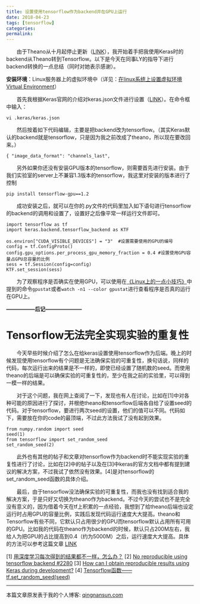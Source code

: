 ```yaml
---
title: 设置使用tensorflow作为backend并在GPU上运行
date: 2018-04-23
tags: [tensorflow]
categories: 
permalink:
---
```


&emsp;&emsp;由于Theano从十月起停止更新（[LINK](https://www.jiqizhixin.com/articles/2017-09-29-5)），我开始着手把我使用Keras时的backend从Theano转到Tensorflow。以下是今天在同事LY的指导下进行backend转换的一点总结（同时对她表示感谢）。

**安装环境**：Linux服务器上的虚拟环境中（详见：[在linux系统上设置虚拟环境Virtual Environment](http://qingnansun.com/virtual-environment-on-linux/)）

&emsp;&emsp;首先我根据Keras官网的介绍对keras.json文件进行设置（[LINK](https://keras.io/backend/)）。在命令框中输入：

```
vi .keras/keras.json
```

&emsp;&emsp;然后按着如下代码编辑，主要是把backend改为tensorflow。（其实Keras默认的backend就是tensorflow，只是因为我之前改成了theano，所以现在要改回来。）

```
{ "image_data_format": "channels_last", 
```

&emsp;&emsp;另外如果你还没有安装GPU版本的tensorflow，则需要首先进行安装。由于我们实验室的server上不兼容1.3版本的tensorflow，我这里对安装的版本进行了控制

```
pip install tensorflow-gpu==1.2
```

&emsp;&emsp;成功安装之后，就可以在你的.py文件的代码里加入如下语句进行tensorflow的backend的调用和设置了，设置好之后像平常一样运行文件即可。

```
import tensorflow as tf
import keras.backend.tensorflow_backend as KTF

os.environ["CUDA_VISIBLE_DEVICES"] = "3"  #设置需要使用的GPU的编号
config = tf.ConfigProto()
config.gpu_options.per_process_gpu_memory_fraction = 0.4 #设置使用GPU容量占GPU总容量的比例
sess = tf.Session(config=config)
KTF.set_session(sess)
```

&emsp;&emsp;为了观察程序是否确实在使用GPU，可以使用在[《Linux上的一点小技巧》](http://qingnansun.com/linuxtricks/)中提到的命令`gpustat`或者`watch -n1 --color gpustat`进行查看程序是否真的运行在GPU上。

**—————–后记———————**

# Tensorflow无法完全实现实验的重复性

&emsp;&emsp;今天早些时候介绍了怎么在给keras设置使用tensorflow作为后端。晚上的时候发现使用tensorflow有个问题是无法确保实验的可重复性，换句话说，同样的代码，每次运行出来的结果是不一样的，即使已经设置了随机数的seed。而使用theano的后端是可以确保实验的可重复性的，至少在我之前的实验里，可以得到一模一样的结果。

&emsp;&emsp;对于这个问题，我在网上查阅了一下，发现也有人在讨论，比如在[1]中对各种可能的原因进行了探讨，并根绝theano和tensorflow后端各自给了设置seed的代码。对于tensorflow，要进行两次seed的设置，他们的值可以不同。代码如下，需要放在你的code的最顶端，不过此方法我试了没有起到效果。

```
from numpy.random import seed
seed(1)
from tensorflow import set_random_seed
set_random_seed(2) 
```

&emsp;&emsp;此外也有其他的帖子和文章对tensorflow作为backend时不能实现实验的重复性进行了讨论，比如在[2]中的帖子以及在[3]中keras的官方文档中都有提到建议的解决方案，不过我试了依然没有效果。[4]是对tensorflow的set_random_seed函数的具体介绍。

&emsp;&emsp;最后，由于tensorflow没法确保实验的可重复性，而我也没有找到适合我的解决方案，于是只好又切换为theano作为backend。不过今天的尝试也不是完全没有意义的，因为借着今天在tf上积累的一点经验，我想到了给theano后端也设定运行时占用GPU的容量比例，实践后发现代码运行速度大大提高。theano和Tensorflow有些不同，它默认只占用很少的GPU而tensorflow默认占用所有可用的GPU。比如我的代码在theano作为backend的时候，默认只占200M左右，我给人为把GPU的占比提高到0.4（约为5000M）之后，运行速度大大提高。具体的方法可以参考这篇文章 [LINK](https://www.weibo.com/ttarticle/p/show?id=2313501000014129139677341055)

[1] [用深度学习每次得到的结果都不一样，怎么办？](https://www.leiphone.com/news/201706/zt4Dm491Ol58C8Mc.html)
[2] [No reproducible using tensorflow backend #2280](https://github.com/fchollet/keras/issues/2280)
[3] [How can I obtain reproducible results using Keras during development?](https://keras.io/getting-started/faq/#how-can-i-obtain-reproducible-results-using-keras-during-development)
[4] [Tensorflow函数——tf.set_random_seed(seed)](http://blog.csdn.net/eml_jw/article/details/72353470)
***
本篇文章原发表于我的个人博客: [qingnansun.com](http://qingnansun.com/tensorflow-backend-on-gpu/)
